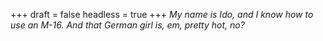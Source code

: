 
+++
draft = false
headless = true
+++
_My name is Ido, and I know how to use an M-16. And that German girl is, em, pretty hot, no?_
